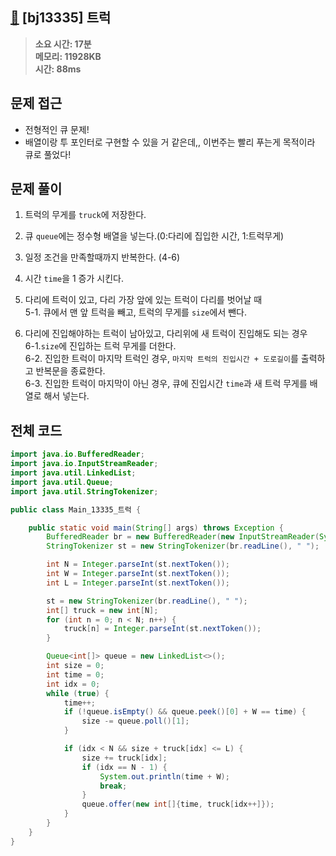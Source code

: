 ## [🚛](https://www.acmicpc.net/problem/13335) [bj13335] 트럭

> **소요 시간: 17분<br>
> 메모리: 11928KB<br>
> 시간: 88ms**

## 문제 접근

- 전형적인 큐 문제!
- 배열이랑 투 포인터로 구현할 수 있을 거 같은데,, 이번주는 빨리 푸는게 목적이라 큐로 풀었다!

## 문제 풀이

1. 트럭의 무게를 `truck`에 저장한다.

2. 큐 `queue`에는 정수형 배열을 넣는다.(0:다리에 집입한 시간, 1:트럭무게)

3. 일정 조건을 만족할때까지 반복한다. (4-6)

4. 시간 `time`을 1 증가 시킨다.

5. 다리에 트럭이 있고, 다리 가장 앞에 있는 트럭이 다리를 벗어날 때<br>
   5-1. 큐에서 맨 앞 트럭을 빼고, 트럭의 무게를 `size`에서 뺀다.<br>

6. 다리에 진입해야하는 트럭이 남아있고, 다리위에 새 트럭이 진입해도 되는 경우<br>
   6-1.`size`에 진입하는 트럭 무게를 더한다.<br>
   6-2. 진입한 트럭이 마지막 트럭인 경우, `마지막 트럭의 진입시간 + 도로길이`를 출력하고 반복문을 종료한다.<br>
   6-3. 진입한 트럭이 마지막이 아닌 경우, 큐에 진입시간 `time`과 새 트럭 무게를 배열로 해서 넣는다.<br>

## 전체 코드

```java
import java.io.BufferedReader;
import java.io.InputStreamReader;
import java.util.LinkedList;
import java.util.Queue;
import java.util.StringTokenizer;

public class Main_13335_트럭 {

    public static void main(String[] args) throws Exception {
        BufferedReader br = new BufferedReader(new InputStreamReader(System.in));
        StringTokenizer st = new StringTokenizer(br.readLine(), " ");

        int N = Integer.parseInt(st.nextToken());
        int W = Integer.parseInt(st.nextToken());
        int L = Integer.parseInt(st.nextToken());

        st = new StringTokenizer(br.readLine(), " ");
        int[] truck = new int[N];
        for (int n = 0; n < N; n++) {
            truck[n] = Integer.parseInt(st.nextToken());
        }

        Queue<int[]> queue = new LinkedList<>();
        int size = 0;
        int time = 0;
        int idx = 0;
        while (true) {
            time++;
            if (!queue.isEmpty() && queue.peek()[0] + W == time) {
                size -= queue.poll()[1];
            }

            if (idx < N && size + truck[idx] <= L) {
                size += truck[idx];
                if (idx == N - 1) {
                    System.out.println(time + W);
                    break;
                }
                queue.offer(new int[]{time, truck[idx++]});
            }
        }
    }
}
```

